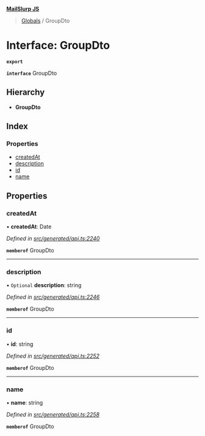 **[MailSlurp JS](../README.md)**

> [Globals](../README.md) / GroupDto

# Interface: GroupDto

**`export`** 

**`interface`** GroupDto

## Hierarchy

* **GroupDto**

## Index

### Properties

* [createdAt](groupdto.md#createdat)
* [description](groupdto.md#description)
* [id](groupdto.md#id)
* [name](groupdto.md#name)

## Properties

### createdAt

•  **createdAt**: Date

*Defined in [src/generated/api.ts:2240](https://github.com/mailslurp/mailslurp-client/blob/5a4fc29/src/generated/api.ts#L2240)*

**`memberof`** GroupDto

___

### description

• `Optional` **description**: string

*Defined in [src/generated/api.ts:2246](https://github.com/mailslurp/mailslurp-client/blob/5a4fc29/src/generated/api.ts#L2246)*

**`memberof`** GroupDto

___

### id

•  **id**: string

*Defined in [src/generated/api.ts:2252](https://github.com/mailslurp/mailslurp-client/blob/5a4fc29/src/generated/api.ts#L2252)*

**`memberof`** GroupDto

___

### name

•  **name**: string

*Defined in [src/generated/api.ts:2258](https://github.com/mailslurp/mailslurp-client/blob/5a4fc29/src/generated/api.ts#L2258)*

**`memberof`** GroupDto
